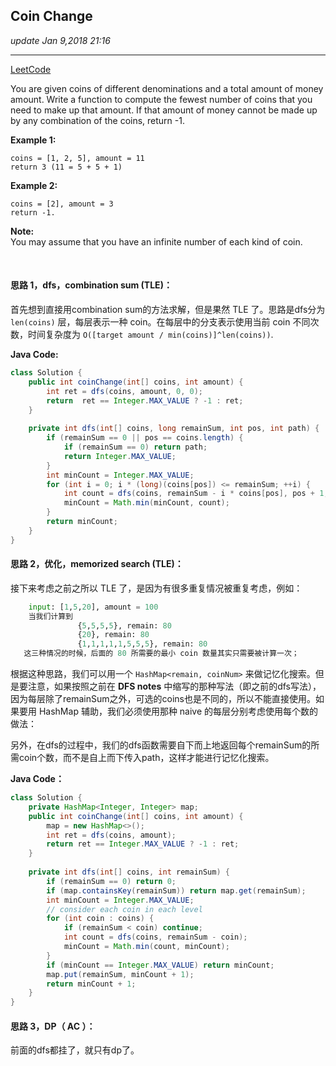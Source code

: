 ## Coin Change
_update Jan 9,2018  21:16_

---
[LeetCode](https://leetcode.com/problems/coin-change/description/)

You are given coins of different denominations and a total amount of money amount. Write a function to compute the fewest number of coins that you need to make up that amount. If that amount of money cannot be made up by any combination of the coins, return -1.

**Example 1:**

    coins = [1, 2, 5], amount = 11
    return 3 (11 = 5 + 5 + 1)

**Example 2:**

    coins = [2], amount = 3
    return -1.

**Note:**  
You may assume that you have an infinite number of each kind of coin.

<br>

#### 思路 1，dfs，combination sum (TLE)：
首先想到直接用combination sum的方法求解，但是果然 TLE 了。思路是dfs分为 `len(coins)` 层，每层表示一种 coin。在每层中的分支表示使用当前 coin 不同次数，时间复杂度为 `O([target amount / min(coins)]^len(coins))`.

**Java Code:**

```java
class Solution {
    public int coinChange(int[] coins, int amount) {
        int ret = dfs(coins, amount, 0, 0);
        return  ret == Integer.MAX_VALUE ? -1 : ret;
    }
    
    private int dfs(int[] coins, long remainSum, int pos, int path) {
        if (remainSum == 0 || pos == coins.length) {
            if (remainSum == 0) return path;
            return Integer.MAX_VALUE;
        }
        int minCount = Integer.MAX_VALUE;
        for (int i = 0; i * (long)(coins[pos]) <= remainSum; ++i) {
            int count = dfs(coins, remainSum - i * coins[pos], pos + 1, path + i);
            minCount = Math.min(minCount, count);
        }
        return minCount;
    }
}
```

#### 思路 2，优化，memorized search (TLE)：
接下来考虑之前之所以 TLE 了，是因为有很多重复情况被重复考虑，例如：
```python
    input: [1,5,20], amount = 100
    当我们计算到 
               {5,5,5,5}, remain: 80
               {20}, remain: 80
               {1,1,1,1,1,5,5,5}, remain: 80
   这三种情况的时候，后面的 80 所需要的最小 coin 数量其实只需要被计算一次；
```
根据这种思路，我们可以用一个 `HashMap<remain, coinNum>` 来做记忆化搜索。但是要注意，如果按照之前在 **DFS notes** 中缩写的那种写法（即之前的dfs写法），因为每层除了remainSum之外，可选的coins也是不同的，所以不能直接使用。如果要用 HashMap 辅助，我们必须使用那种 naive 的每层分别考虑使用每个数的做法：

另外，在dfs的过程中，我们的dfs函数需要自下而上地返回每个remainSum的所需coin个数，而不是自上而下传入path，这样才能进行记忆化搜索。

**Java Code：**  
```java
class Solution {
    private HashMap<Integer, Integer> map;
    public int coinChange(int[] coins, int amount) {
        map = new HashMap<>();
        int ret = dfs(coins, amount);
        return ret == Integer.MAX_VALUE ? -1 : ret;
    }
    
    private int dfs(int[] coins, int remainSum) {
        if (remainSum == 0) return 0;
        if (map.containsKey(remainSum)) return map.get(remainSum);
        int minCount = Integer.MAX_VALUE;
        // consider each coin in each level
        for (int coin : coins) {
            if (remainSum < coin) continue;
            int count = dfs(coins, remainSum - coin);
            minCount = Math.min(count, minCount);
        }
        if (minCount == Integer.MAX_VALUE) return minCount;
        map.put(remainSum, minCount + 1);
        return minCount + 1;
    }
}
```

#### 思路 3，DP（ AC ）：
前面的dfs都挂了，就只有dp了。




















